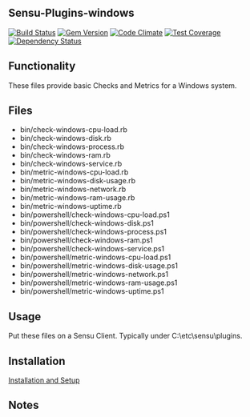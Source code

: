 ## Sensu-Plugins-windows

[![Build Status](https://travis-ci.org/sensu-plugins/sensu-plugins-windows.svg?branch=master)](https://travis-ci.org/sensu-plugins/sensu-plugins-windows)
[![Gem Version](https://badge.fury.io/rb/sensu-plugins-windows.svg)](http://badge.fury.io/rb/sensu-plugins-windows)
[![Code Climate](https://codeclimate.com/github/sensu-plugins/sensu-plugins-windows/badges/gpa.svg)](https://codeclimate.com/github/sensu-plugins/sensu-plugins-windows)
[![Test Coverage](https://codeclimate.com/github/sensu-plugins/sensu-plugins-windows/badges/coverage.svg)](https://codeclimate.com/github/sensu-plugins/sensu-plugins-windows)
[![Dependency Status](https://gemnasium.com/sensu-plugins/sensu-plugins-windows.svg)](https://gemnasium.com/sensu-plugins/sensu-plugins-windows)

## Functionality
These files provide basic Checks and Metrics for a Windows system.

## Files
 * bin/check-windows-cpu-load.rb
 * bin/check-windows-disk.rb
 * bin/check-windows-process.rb
 * bin/check-windows-ram.rb
 * bin/check-windows-service.rb
 * bin/metric-windows-cpu-load.rb
 * bin/metric-windows-disk-usage.rb
 * bin/metric-windows-network.rb
 * bin/metric-windows-ram-usage.rb
 * bin/metric-windows-uptime.rb
 * bin/powershell/check-windows-cpu-load.ps1
 * bin/powershell/check-windows-disk.ps1
 * bin/powershell/check-windows-process.ps1
 * bin/powershell/check-windows-ram.ps1
 * bin/powershell/check-windows-service.ps1
 * bin/powershell/metric-windows-cpu-load.ps1
 * bin/powershell/metric-windows-disk-usage.ps1
 * bin/powershell/metric-windows-network.ps1
 * bin/powershell/metric-windows-ram-usage.ps1
 * bin/powershell/metric-windows-uptime.ps1

## Usage
Put these files on a Sensu Client.  Typically under C:\etc\sensu\plugins.

## Installation
[Installation and Setup](http://sensu-plugins.io/docs/installation_instructions.html)

## Notes
